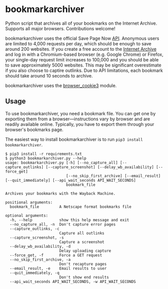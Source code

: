 # bookmarkarchiver
Python script that archives all of your bookmarks on the Internet Archive. Supports all major browsers. Contributions welcome!

bookmarkarchiver uses the official Save Page Now [API](https://docs.google.com/document/d/1Nsv52MvSjbLb2PCpHlat0gkzw0EvtSgpKHu4mk0MnrA). Anonymous users are limited to 4,000 requests per day, which should be enough to save around 200 websites. If you create a free account to the [Internet Archive](https://archive.org/) and log in with a Chromium-based browser (e.g. Google Chrome) or Firefox, your single-day request limit increases to 100,000 and you should be able to save approximately 5000 websites. This may be significant overestimate if you also choose to captire outlinks. Due to API limitations, each bookmark should take around 10 seconds to archive.

bookmarkarchiver uses the [browser_cookie3](https://github.com/borisbabic/browser_cookie3) module.

## Usage
To use bookmarkarchiver, you need a bookmark file. You can get one by exporting them from a browser—instructions vary by browser and are readily available online. Typically, you have to export them through your browser's bookmarks page.

The easiest way to install bookmarkarchiver is to run `pip3 install bookmarkarchiver`.

```
$ pip3 install -r requirements.txt
$ python3 bookmarkarchiver.py --help
usage: bookmarkarchiver.py [-h] [--no_capture_all] [--capture_outlinks] [--capture_screenshot] [--delay_wb_availability] [--force_get]
                           [--no_skip_first_archive] [--email_result] [--quit_immediately] [--api_wait_seconds API_WAIT_SECONDS]
                           bookmark_file

Archives your bookmarks with the Wayback Machine.

positional arguments:
  bookmark_file         A Netscape format bookmarks file

optional arguments:
  -h, --help            show this help message and exit
  --no_capture_all, -n  Don't capture error pages
  --capture_outlinks, -c
                        Capture all outlinks
  --capture_screenshot, -s
                        Capture a screenshot
  --delay_wb_availability, -d
                        Delay uploading capture
  --force_get, -f       Force a GET request
  --no_skip_first_archive, -a
                        Don't recapture pages
  --email_result, -e    Email results to user
  --quit_immediately, -q
                        Don't show end results
  --api_wait_seconds API_WAIT_SECONDS, -w API_WAIT_SECONDS
```
